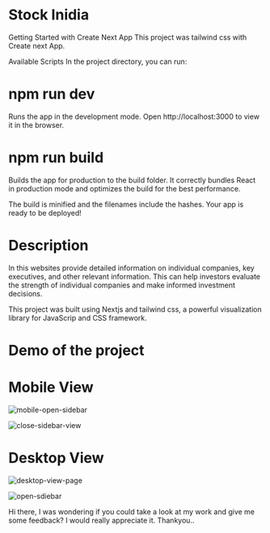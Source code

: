 # Stock Inidia
Getting Started with Create Next App
This project was tailwind css with Create next App.

Available Scripts
In the project directory, you can run:

 # npm run dev
Runs the app in the development mode.
Open http://localhost:3000 to view it in the browser.

# npm run build
Builds the app for production to the build folder.
It correctly bundles React in production mode and optimizes the build for the best performance.

The build is minified and the filenames include the hashes.
Your app is ready to be deployed!

# Description
In this websites provide detailed information on individual companies,  key executives, and other relevant information. This can help investors evaluate the strength of individual companies and make informed investment decisions.


This project was built using Nextjs and tailwind css, a powerful visualization library for JavaScrip and CSS framework.

# Demo of the project

# Mobile View


![mobile-open-sidebar](https://user-images.githubusercontent.com/93445615/232442162-a06c1307-e489-4167-b1c3-1c50d767ccce.png)

![close-sidebar-view](https://user-images.githubusercontent.com/93445615/232442238-eee91d7d-df2d-48a3-a585-5dea655db7a2.png)


# Desktop View 

![desktop-view-page](https://user-images.githubusercontent.com/93445615/232442368-8072d498-429f-470a-9fd0-23c5127693d4.png)

![open-sdiebar](https://user-images.githubusercontent.com/93445615/232442390-2ddaeea8-00a3-4495-9c70-24f4c0b415ef.png)

Hi there, I was wondering if you could take a look at my work and give me some feedback? I would really appreciate it. Thankyou..
